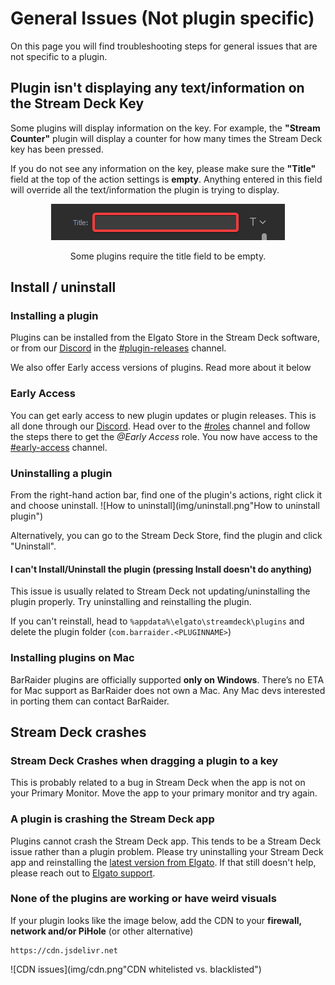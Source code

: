 # General Issues (Not plugin specific)
On this page you will find troubleshooting steps for general issues that are not specific to a plugin.

## Plugin isn't displaying any text/information on the Stream Deck Key
Some plugins will display information on the key. For example, the **"Stream Counter"** plugin will display a counter for how many times the Stream Deck key has been pressed.

If you do not see any information on the key, please make sure the **"Title"** field at the top of the action settings is **empty**. Anything entered in this field will override all the text/information the plugin is trying to display.

<p align="center">
    <img src="./img/title.png" />
    <div style="text-align:center">
        <figcaption>
            Some plugins require the title field to be empty.
        </figcaption>
    </div>
</p>

## Install / uninstall
### Installing a plugin
Plugins can be installed from the Elgato Store in the Stream Deck software, or from our [Discord](http://discord.barraider.com) in the [#plugin-releases](https://discord.com/channels/538862772285603880/545898345286336513) channel.

We also offer Early access versions of plugins. Read more about it below

### Early Access
You can get early access to new plugin updates or plugin releases.
This is all done through our [Discord](http://discord.barraider.com). Head over to the [#roles](https://discord.com/channels/538862772285603880/748692804263215204) channel and follow the steps there to get the *@Early Access* role. You now have access to the [#early-access](https://discord.com/channels/538862772285603880/571354742144368685) channel.

### Uninstalling a plugin
From the right-hand action bar, find one of the plugin's actions, right click it and choose uninstall.
![How to uninstall](img/uninstall.png"How to uninstall plugin")

Alternatively, you can go to the Stream Deck Store, find the plugin and click "Uninstall".

#### I can't Install/Uninstall the plugin (pressing Install doesn't do anything)
This issue is usually related to Stream Deck not updating/uninstalling the plugin properly. Try uninstalling and reinstalling the plugin. 

If you can't reinstall, head to `%appdata%\elgato\streamdeck\plugins` and delete the plugin folder (`com.barraider.<PLUGINNAME>`)

### Installing plugins on Mac
BarRaider plugins are officially supported **only on Windows**. There’s no ETA for Mac support as BarRaider does not own a Mac. Any Mac devs interested in porting them can contact BarRaider.

## Stream Deck crashes
### Stream Deck Crashes when dragging a plugin to a key
This is probably related to a bug in Stream Deck when the app is not on your Primary Monitor. Move the app to your primary monitor and try again.

### A plugin is crashing the Stream Deck app
Plugins cannot crash the Stream Deck app. This tends to be a Stream Deck issue rather than a plugin problem. Please try uninstalling your Stream Deck app and reinstalling the [latest version from Elgato](https://www.elgato.com/en/gaming/downloads). If that still doesn't help, please reach out to [Elgato support](https://help.elgato.com/).

### None of the plugins are working or have weird visuals
If your plugin looks like the image below, add the CDN to your **firewall, network and/or PiHole** (or other alternative)
```
https://cdn.jsdelivr.net
```
![CDN issues](img/cdn.png"CDN whitelisted vs. blacklisted")